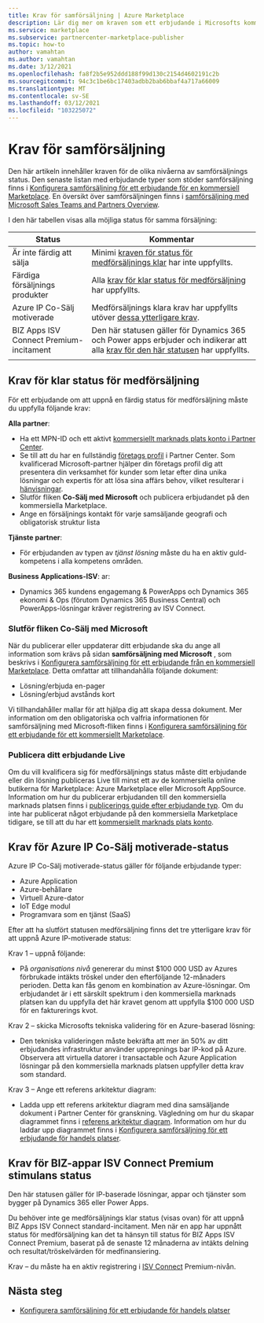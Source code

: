 ```yaml
---
title: Krav för samförsäljning | Azure Marketplace
description: Lär dig mer om kraven som ett erbjudande i Microsofts kommersiella marknads plats måste uppfylla för att kunna ta del av en färdig eller samförsäljnings motiverade status.
ms.service: marketplace
ms.subservice: partnercenter-marketplace-publisher
ms.topic: how-to
author: vamahtan
ms.author: vamahtan
ms.date: 3/12/2021
ms.openlocfilehash: fa8f2b5e952ddd188f99d130c2154d4602191c2b
ms.sourcegitcommit: 94c3c1be6bc17403adbb2bab6bbaf4a717a66009
ms.translationtype: MT
ms.contentlocale: sv-SE
ms.lasthandoff: 03/12/2021
ms.locfileid: "103225072"
---
```

# <a name="co-sell-requirements"></a>Krav för samförsäljning

Den här artikeln innehåller kraven för de olika nivåerna av samförsäljnings status. Den senaste listan med erbjudande typer som stöder samförsäljning finns i  [Konfigurera samförsäljning för ett erbjudande för en kommersiell Marketplace](commercial-marketplace-co-sell.md). En översikt över samförsäljningen finns i [samförsäljning med Microsoft Sales Teams and Partners Overview](marketplace-co-sell.md).

I den här tabellen visas alla möjliga status för samma försäljning:

| Status | Kommentar |
| ------------ | ------------- |
| Är inte färdig att sälja | Minimi [kraven för status för medförsäljnings klar](#requirements-for-co-sell-ready-status) har inte uppfyllts. |
| Färdiga försäljnings produkter | Alla [krav för klar status för medförsäljning](#requirements-for-co-sell-ready-status) har uppfyllts. |
| Azure IP Co-Sälj motiverade | Medförsäljnings klara krav har uppfyllts utöver [dessa ytterligare krav](#requirements-for-azure-ip-co-sell-incentivized-status). |
| BIZ Apps ISV Connect Premium-incitament  | Den här statusen gäller för Dynamics 365 och Power apps erbjuder och indikerar att alla [krav för den här statusen](#requirements-for-biz-apps-isv-connect-premium-incentive-status) har uppfyllts. |
|||

## <a name="requirements-for-co-sell-ready-status"></a>Krav för klar status för medförsäljning

För ett erbjudande om att uppnå en färdig status för medförsäljning måste du uppfylla följande krav:

**Alla partner**:

- Ha ett MPN-ID och ett aktivt [kommersiellt marknads plats konto i Partner Center](./partner-center-portal/create-account.md).
- Se till att du har en fullständig [företags profil](/partner-center/create-a-marketing-profile) i Partner Center. Som kvalificerad Microsoft-partner hjälper din företags profil dig att presentera din verksamhet för kunder som letar efter dina unika lösningar och expertis för att lösa sina affärs behov, vilket resulterar i [hänvisningar](/partner-center/referrals).
- Slutför fliken **Co-Sälj med Microsoft** och publicera erbjudandet på den kommersiella Marketplace.
- Ange en försäljnings kontakt för varje samsäljande geografi och obligatorisk struktur lista

**Tjänste partner**:

- För erbjudanden av typen av _tjänst lösning_ måste du ha en aktiv guld-kompetens i alla kompetens områden.
 
**Business Applications-ISV**: ar:

- Dynamics 365 kundens engagemang & PowerApps och Dynamics 365 ekonomi & Ops (förutom Dynamics 365 Business Central) och PowerApps-lösningar kräver registrering av ISV Connect.

### <a name="complete-the-co-sell-with-microsoft-tab"></a>Slutför fliken Co-Sälj med Microsoft

När du publicerar eller uppdaterar ditt erbjudande ska du ange all information som krävs på sidan **samförsäljning med Microsoft** , som beskrivs i [Konfigurera samförsäljning för ett erbjudande från en kommersiell Marketplace](commercial-marketplace-co-sell.md). Detta omfattar att tillhandahålla följande dokument:

- Lösning/erbjuda en-pager
- Lösning/erbjud avstånds kort

Vi tillhandahåller mallar för att hjälpa dig att skapa dessa dokument. Mer information om den obligatoriska och valfria informationen för samförsäljning med Microsoft-fliken finns i [Konfigurera samförsäljning för ett erbjudande för ett kommersiellt Marketplace](commercial-marketplace-co-sell.md).

### <a name="publish-your-offer-live"></a>Publicera ditt erbjudande Live

Om du vill kvalificera sig för medförsäljnings status måste ditt erbjudande eller din lösning publiceras Live till minst ett av de kommersiella online butikerna för Marketplace: Azure Marketplace eller Microsoft AppSource. Information om hur du publicerar erbjudanden till den kommersiella marknads platsen finns i [publicerings guide efter erbjudande typ](publisher-guide-by-offer-type.md). Om du inte har publicerat något erbjudande på den kommersiella Marketplace tidigare, se till att du har ett [kommersiellt marknads plats konto](./partner-center-portal/create-account.md).

## <a name="requirements-for-azure-ip-co-sell-incentivized-status"></a>Krav för Azure IP Co-Sälj motiverade-status

Azure IP Co-Sälj motiverade-status gäller för följande erbjudande typer:

- Azure Application
- Azure-behållare
- Virtuell Azure-dator
- IoT Edge modul
- Programvara som en tjänst (SaaS)

Efter att ha slutfört statusen medförsäljning finns det tre ytterligare krav för att uppnå Azure IP-motiverade status:

Krav 1 – uppnå följande:

- På _organisations nivå_ genererar du minst $100 000 USD av Azures förbrukade intäkts tröskel under den efterföljande 12-månaders perioden. Detta kan fås genom en kombination av Azure-lösningar. Om erbjudandet är i ett särskilt spektrum i den kommersiella marknads platsen kan du uppfylla det här kravet genom att uppfylla $100 000 USD för en fakturerings kvot.

Krav 2 – skicka Microsofts tekniska validering för en Azure-baserad lösning:
- Den tekniska valideringen måste bekräfta att mer än 50% av ditt erbjudandes infrastruktur använder upprepnings bar IP-kod på Azure. Observera att virtuella datorer i transactable och Azure Application lösningar på den kommersiella marknads platsen uppfyller detta krav som standard.

Krav 3 – Ange ett referens arkitektur diagram:
- Ladda upp ett referens arkitektur diagram med dina samsäljande dokument i Partner Center för granskning. Vägledning om hur du skapar diagrammet finns i [referens arkitektur diagram](reference-architecture-diagram.md). Information om hur du laddar upp diagrammet finns i [Konfigurera samförsäljning för ett erbjudande för handels platser](commercial-marketplace-co-sell.md).

## <a name="requirements-for-biz-apps-isv-connect-premium-incentive-status"></a>Krav för BIZ-appar ISV Connect Premium stimulans status

Den här statusen gäller för IP-baserade lösningar, appar och tjänster som bygger på Dynamics 365 eller Power Apps.

Du behöver inte ge medförsäljnings klar status (visas ovan) för att uppnå BIZ Apps ISV Connect standard-incitament. Men när en app har uppnått status för medförsäljning kan det ta hänsyn till status för BIZ Apps ISV Connect Premium, baserat på de senaste 12 månaderna av intäkts delning och resultat/tröskelvärden för medfinansiering.

Krav – du måste ha en aktiv registrering i [ISV Connect](business-applications-isv-program.md) Premium-nivån.

## <a name="next-steps"></a>Nästa steg

- [Konfigurera samförsäljning för ett erbjudande för handels platser](commercial-marketplace-co-sell.md)
